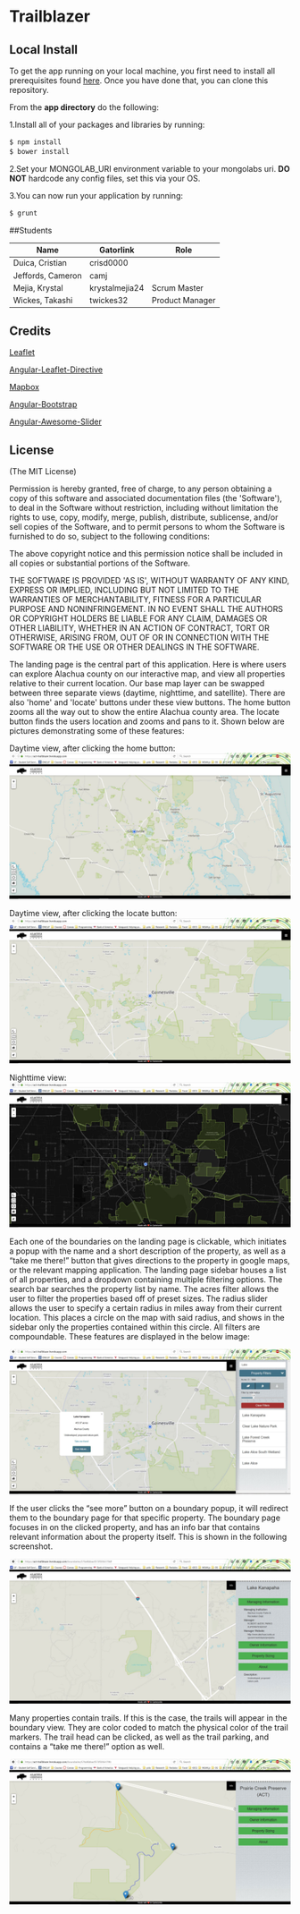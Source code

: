 # Trailblazer

## Local Install

To get the app running on your local machine, you first need to install all prerequisites found [here](https://github.com/MEAN-Girls/Trailblazer/tree/develop/app). Once you have done that, you can clone this repository.

From the **app directory** do the following:

1.Install all of your packages and libraries by running:
```bash
$ npm install
$ bower install
```
2.Set your MONGOLAB_URI environment variable to your mongolabs uri. **DO NOT** hardcode any config files, set this via your OS.

3.You can now run your application by running:
```bash
$ grunt
```


##Students


Name   		      |  Gatorlink     | Role   
------------------|----------------|-----------------
Duica, Cristian   | crisd0000	   |
Jeffords, Cameron | camj           |
Mejia, Krystal    | krystalmejia24 | Scrum Master
Wickes, Takashi   | twickes32	   | Product Manager


## Credits
[Leaflet](http://leafletjs.com/)

[Angular-Leaflet-Directive](http://tombatossals.github.io/angular-leaflet-directive/#!/)

[Mapbox](https://www.mapbox.com/mapbox.js/api/v2.4.0/)

[Angular-Bootstrap](https://angular-ui.github.io/bootstrap/)

[Angular-Awesome-Slider](http://darul75.github.io/angular-awesome-slider/)

## License
(The MIT License)

Permission is hereby granted, free of charge, to any person obtaining
a copy of this software and associated documentation files (the
'Software'), to deal in the Software without restriction, including
without limitation the rights to use, copy, modify, merge, publish,
distribute, sublicense, and/or sell copies of the Software, and to
permit persons to whom the Software is furnished to do so, subject to
the following conditions:

The above copyright notice and this permission notice shall be
included in all copies or substantial portions of the Software.

THE SOFTWARE IS PROVIDED 'AS IS', WITHOUT WARRANTY OF ANY KIND,
EXPRESS OR IMPLIED, INCLUDING BUT NOT LIMITED TO THE WARRANTIES OF
MERCHANTABILITY, FITNESS FOR A PARTICULAR PURPOSE AND NONINFRINGEMENT.
IN NO EVENT SHALL THE AUTHORS OR COPYRIGHT HOLDERS BE LIABLE FOR ANY
CLAIM, DAMAGES OR OTHER LIABILITY, WHETHER IN AN ACTION OF CONTRACT,
TORT OR OTHERWISE, ARISING FROM, OUT OF OR IN CONNECTION WITH THE
SOFTWARE OR THE USE OR OTHER DEALINGS IN THE SOFTWARE.




The landing page is the central part of this application. Here is where users can explore Alachua county on our interactive map, and view all properties relative to their current location. Our base map layer can be swapped between three separate views (daytime, nighttime, and satellite). There are also 'home' and 'locate' buttons under these view buttons. The home button zooms all the way out to show the entire Alachua county area. The locate button finds the users location and zooms and pans to it. Shown below are pictures demonstrating some of these features:

Daytime view, after clicking the home button:
![alt text](images/home_button.JPG "home_button")

Daytime view, after clicking the locate button:
![alt text](images/location.JPG "location")

Nighttime view:
![alt text](images/landing_dark.JPG "Dark Landing Page") 

Each one of the boundaries on the landing page is clickable, which initiates a popup with the name and a short description of the property, as well as a “take me there!” button that gives directions to the property in google maps, or the relevant mapping application. The landing page sidebar houses a list of all properties, and a dropdown containing multiple filtering options. The search bar searches the property list by name. The acres filter allows the user to filter the properties based off of preset sizes. The radius slider allows the user to specify a certain radius in miles away from their current location. This places a circle on the map with said radius, and shows in the sidebar only the properties contained within this circle. All filters are compoundable. These features are displayed in the below image:

![alt text](images/landing_filters.JPG "Landing Page Filters")

If the user clicks the “see more” button on a boundary popup, it will redirect them to the boundary page for that specific property. The boundary page focuses in on the clicked property, and has an info bar that contains relevant information about the property itself. This is shown in the following screenshot.

![alt text](images/boundary.JPG "Boundary Page")

Many properties contain trails. If this is the case, the trails will appear in the boundary view. They are color coded to match the physical color of the trail markers. The trail head can be clicked, as well as the trail parking, and contains a “take me there!” option as well.

![alt text](images/trails.JPG "Trails Page")
